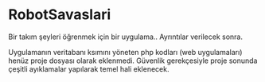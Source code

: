 # RobotSavaslari
 Bir takım şeyleri öğrenmek için bir uygulama.. Ayrıntılar verilecek sonra.
 
 Uygulamanın veritabanı ksımını yöneten php kodları (web uygulamaları) henüz proje dosyası olarak eklenmedi. Güvenlik gerekçesiyle proje sonunda çeşitli ayıklamalar yapılarak temel hali eklenecek.
